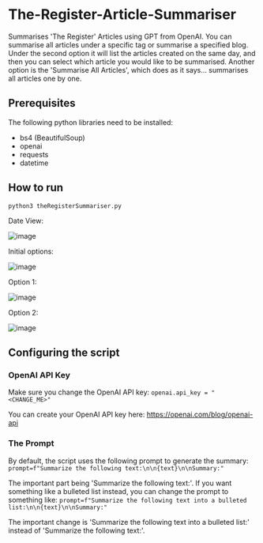 # The-Register-Article-Summariser
Summarises 'The Register' Articles using GPT from OpenAI. You can summarise all articles under a specific tag or summarise a specified blog. Under the second option it will list the articles created on the same day, and then you can select which article you would like to be summarised. Another option is the 'Summarise All Articles', which does as it says... summarises all articles one by one.

## Prerequisites
The following python libraries need to be installed:
* bs4 (BeautifulSoup)
* openai
* requests
* datetime

## How to run
`python3 theRegisterSummariser.py`

Date View:

![image](https://user-images.githubusercontent.com/22526586/224956165-33e53d27-bf73-4710-beb7-69985f106795.png)

Initial options:

![image](https://user-images.githubusercontent.com/22526586/224951601-d8127c1c-3f87-4ebf-9f14-b54bb036cc88.png)

Option 1:

![image](https://user-images.githubusercontent.com/22526586/224951658-adb4db14-1fd2-4007-b2a4-05389252b4d7.png)

Option 2:

![image](https://user-images.githubusercontent.com/22526586/224951744-f69c8a37-909b-435c-bb81-f8e4feb44882.png)


## Configuring the script
### OpenAI API Key
Make sure you change the OpenAI API key:
`openai.api_key = "<CHANGE_ME>"`

You can create your OpenAI API key here: https://openai.com/blog/openai-api

### The Prompt
By default, the script uses the following prompt to generate the summary:
`prompt=f"Summarize the following text:\n\n{text}\n\nSummary:"`

The important part being 'Summarize the following text:'. If you want something like a bulleted list instead, you can change the prompt to something like:
`prompt=f"Summarize the following text into a bulleted list:\n\n{text}\n\nSummary:"`

The important change is 'Summarize the following text into a bulleted list:' instead of 'Summarize the following text:'. 
